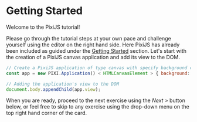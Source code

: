# Getting Started

Welcome to the PixiJS tutorial!

Please go through the tutorial steps at your own pace and challenge yourself using the editor on the right hand side. Here PixiJS has already been included as guided under the [Getting Started](/guides/basics/getting-started#loading-pixijs) section. Let's start with the creation of a PixiJS canvas application and add its view to the DOM.

```javascript
// Create a PixiJS application of type canvas with specify background color and make it resize to the iframe window
const app = new PIXI.Application() < HTMLCanvasElement > { background: '#1099bb', resizeTo: window };

// Adding the application's view to the DOM
document.body.appendChild(app.view);
```

When you are ready, proceed to the next exercise using the _Next >_ button below, or feel free to skip to any exercise using the drop-down menu on the top right hand corner of the card.
